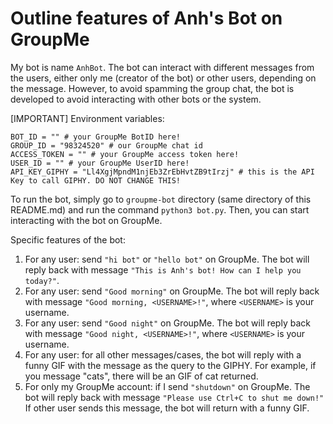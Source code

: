 # Outline features of Anh's Bot on GroupMe
My bot is name `AnhBot`. The bot can interact with different messages from the users, either only me (creator of the bot) or other users, depending on the message. 
However, to avoid spamming the group chat, the bot is developed to avoid interacting with other bots or the system.

[IMPORTANT] Environment variables:
```
BOT_ID = "" # your GroupMe BotID here!
GROUP_ID = "98324520" # our GroupMe chat id
ACCESS_TOKEN = "" # your GroupMe access token here!
USER_ID = "" # your GroupMe UserID here!
API_KEY_GIPHY = "Ll4XgjMpndM1njEb3ZrEbHvtZB9tIrzj" # this is the API Key to call GIPHY. DO NOT CHANGE THIS!
```

To run the bot, simply go to `groupme-bot` directory (same directory of this README.md) and run the command `python3 bot.py`. 
Then, you can start interacting with the bot on GroupMe.

Specific features of the bot:
  1. For any user: send `"hi bot"` or `"hello bot"` on GroupMe. The bot will reply back with message `"This is Anh's bot! How can I help you today?"`.
  2. For any user: send `"Good morning"` on GroupMe. The bot will reply back with message `"Good morning, <USERNAME>!"`, where `<USERNAME>` is your username.
  3. For any user: send `"Good night"` on GroupMe. The bot will reply back with message `"Good night, <USERNAME>!"`, where `<USERNAME>` is your username.
  4. For any user: for all other messages/cases, the bot will reply with a funny GIF with the message as the query to the GIPHY. For example, if you message "cats", there will be an GIF of cat returned.
  5. For only my GroupMe account: if I send `"shutdown"` on GroupMe. The bot will reply back with message `"Please use Ctrl+C to shut me down!"` If other user sends this message, the bot will return with a funny GIF.
